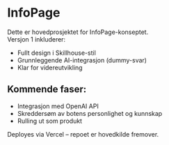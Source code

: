 # InfoPage

Dette er hovedprosjektet for InfoPage-konseptet.  
Versjon 1 inkluderer:

- Fullt design i Skillhouse-stil
- Grunnleggende AI-integrasjon (dummy-svar)
- Klar for videreutvikling

## Kommende faser:
- Integrasjon med OpenAI API
- Skreddersøm av botens personlighet og kunnskap
- Rulling ut som produkt

Deployes via Vercel – repoet er hovedkilde fremover.
